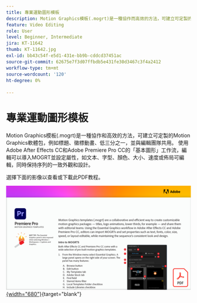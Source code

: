 ```yaml
---
title: 專業運動圖形模板
description: Motion Graphics模板(.mogrt)是一種協作而高效的方法，可建立可定製的Motion Graphics軟體包 — 標題、徽標動畫、下三分之一，並與編輯團隊共用
feature: Video Editing
role: User
level: Beginner, Intermediate
jira: KT-11642
thumb: KT-11642.jpg
exl-id: bb43c54f-e5d1-431e-bb9b-cddcd37451ac
source-git-commit: 62675e7f3d07ffbdb5e431fe30d3467c3f4a2412
workflow-type: tm+mt
source-wordcount: '120'
ht-degree: 0%

---
```


# 專業運動圖形模板

Motion Graphics模板(.mogrt)是一種協作和高效的方法，可建立可定製的Motion Graphics軟體包，例如標題、徽標動畫、低三分之一，並與編輯團隊共用。 使用Adobe After Effects CC和Adobe Premiere Pro CC的「基本圖形」工作流，編輯可以導入MOGRT並設定屬性，如文本、字型、顏色、大小、速度或佈局可編輯，同時保持序列的一致外觀和設計。

選擇下面的影像以查看或下載此PDF教程。

[![教程的首頁影像](assets/MORGTs.png){width="680"}](assets/Adobe-Premiere-Pro-Motion-Graphics-Templates.pdf){target="blank"}
